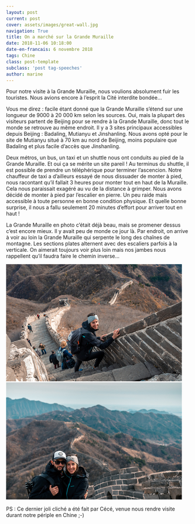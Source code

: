 ```yaml
---
layout: post
current: post
cover: assets/images/great-wall.jpg
navigation: True
title: On a marché sur la Grande Muraille
date: 2018-11-06 10:18:00
date-en-francais: 6 novembre 2018
tags: Chine
class: post-template
subclass: 'post tag-speeches'
author: marine
---
```


Pour notre visite à la Grande Muraille, nous voulions absolument fuir les touristes. Nous avions encore à l’esprit la Cité interdite bondée... 

Vous me direz : facile étant donné que la Grande Muraille s’étend sur une longueur de 9000 à 20 000 km selon les sources. Oui, mais la plupart des visiteurs partent de Beijing pour se rendre à la Grande Muraille, donc tout le monde se retrouve au même endroit. Il y a 3 sites principaux accessibles depuis Beijing : Badaling, Mutianyu et Jinshanling. Nous avons opté pour le site de Mutianyu situé à 70 km au nord de Beijing, moins populaire que Badaling et plus facile d’accès que Jinshanling.

Deux métros, un bus, un taxi et un shuttle nous ont conduits au pied de la Grande Muraille. Et oui ça se mérite un site pareil ! Au terminus du shuttle, il est possible de prendre un téléphérique pour terminer l’ascencion. Notre chauffeur de taxi a d’ailleurs essayé de nous dissuader de monter à pied, nous racontant qu’il fallait 3 heures pour monter tout en haut de la Muraille. Cela nous paraissait exagéré au vu de la distance à grimper. Nous avons décidé de monter à pied par l’escalier en pierre. Un peu raide mais accessible à toute personne en bonne condition physique. Et quelle bonne surprise, il nous a fallu seulement 20 minutes d’effort pour arriver tout en haut !  

La Grande Muraille en photo c’était déjà beau, mais se promener dessus c’est encore mieux. Il y avait peu de monde ce jour là. Par endroit, on arrive à voir au loin la Grande Muraille qui serpente le long des chaînes de montagne. Les sections plates alternent avec des escaliers parfois à la verticale. On aimerait 
toujours voir plus loin mais nos jambes nous rappellent qu’il faudra faire le chemin inverse...  

![](assets/images/marine-escalier-descente-great-wall.jpg)
![](assets/images/marine-rached-great-wall.jpg)

PS : Ce dernier joli cliché a été fait par Cécé, venue nous rendre visite durant notre périple en Chine ;-)